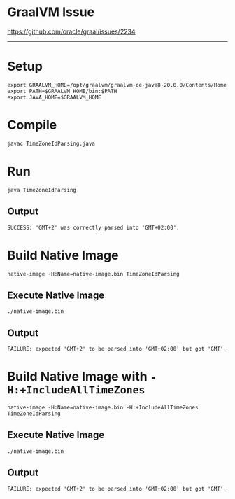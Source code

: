 # GraalVM Issue

https://github.com/oracle/graal/issues/2234

----

# Setup

```shell
export GRAALVM_HOME=/opt/graalvm/graalvm-ce-java8-20.0.0/Contents/Home
export PATH=$GRAALVM_HOME/bin:$PATH
export JAVA_HOME=$GRAALVM_HOME
```

# Compile

`javac TimeZoneIdParsing.java`

# Run

`java TimeZoneIdParsing`

## Output

```
SUCCESS: 'GMT+2' was correctly parsed into 'GMT+02:00'.
```

# Build Native Image

`native-image -H:Name=native-image.bin TimeZoneIdParsing`

## Execute Native Image

`./native-image.bin`

## Output

```
FAILURE: expected 'GMT+2' to be parsed into 'GMT+02:00' but got 'GMT'.
```

# Build Native Image with `-H:+IncludeAllTimeZones`

`native-image -H:Name=native-image.bin -H:+IncludeAllTimeZones TimeZoneIdParsing`

## Execute Native Image

`./native-image.bin`

## Output

```
FAILURE: expected 'GMT+2' to be parsed into 'GMT+02:00' but got 'GMT'.
```

